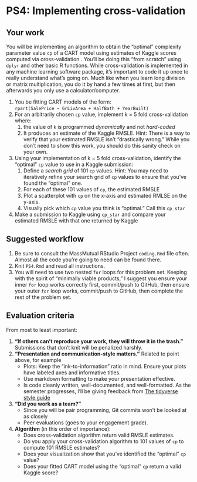 PS4: Implementing cross-validation
================

## Your work

You will be implementing an algorithm to obtain the “optimal” complexity
parameter value `cp` of a CART model using estimates of Kaggle scores
computed via cross-validation . You’ll be doing this “from scratch”
using `dplyr` and other basic R functions. While cross-validation is
implemented in any machine learning software package, it’s important to
code it up once to really understand what’s going on. Much like when you
learn long division or matrix multiplication, you do it by hand a few
times at first, but then afterwards you only use a calculator/computer.

1.  You be fitting CART models of the form:  
    `rpart(SalePrice ~ GrLivArea + HalfBath + YearBuilt)`
2.  For an arbitrarily chosen `cp` value, implement k = 5 fold
    cross-validation where:
    1)  the value of `k` is programmed *dynamically* and not
        *hard-coded*
    2)  It produces an estimate of the Kaggle RMSLE. Hint: There is a
        way to verify that your estimated RMSLE isn’t “drastically
        wrong.” While you don’t need to show this work, you should do
        this sanity check on your own.
3.  Using your implementation of k = 5 fold cross-validation, identify
    the “optimal” `cp` value to use in a Kaggle submission:
    1)  Define a *search grid* of 101 `cp` values. Hint: You may need to
        iteratively refine your search grid of `cp` values to ensure
        that you’ve found the “optimal” one.
    2)  For each of these 101 values of `cp`, the estimated RMSLE
    3)  Plot a scatterplot with `cp` on the x-axis and estimated RMLSE
        on the y-axis.
    4)  Visually pick which `cp` value you think is “optimal.” Call this
        `cp_star`
4.  Make a submission to Kaggle using `cp_star` and compare your
    estimated RMSLE with that one returned by Kaggle

## Suggested workflow

1.  Be sure to consult the MassMutual RStudio Project `coding.Rmd` file
    often. Almost all the code you’re going to need can be found there.
2.  Knit `PS4.Rmd` and read all instructions.
3.  You will need to use two nested `for` loops for this problem set.
    Keeping with the spirit of “minimally viable products,” I suggest
    you ensure your inner `for` loop works correctly first, commit/push
    to GitHub, then ensure your outer `for` loop works, commit/push to
    GitHub, then complete the rest of the problem set.

## Evaluation criteria

From most to least important:

1.  **“If others can’t reproduce your work, they will throw it in the
    trash.”** Submissions that don’t knit will be penalized harshly.
2.  **“Presentation and communication-style matters.”** Related to point
    above, for example
      - Plots: Keep the “ink-to-information” ratio in mind. Ensure your
        plots have labeled axes and informative titles.
      - Use markdown formatting to make your presentation effective.
      - Is code cleanly written, well-documented, and well-formatted. As
        the semester progresses, I’ll be giving feedback from [The
        tidyverse style guide](https://style.tidyverse.org/)
3.  **“Did you work as a team?”**
      - Since you will be pair programming, Git commits won’t be looked
        at as closely
      - Peer evaluations (goes to your engagement grade).
4.  **Algorithm** (in this order of importance):
      - Does cross-validation algorithm return valid RMSLE estimates.
      - Do you apply your cross-validation algorithm to 101 values of
        `cp` to compute 101 RMSLE estimates?
      - Does your visualization show that you’ve identified the
        “optimal” `cp` value?
      - Does your fitted CART model using the “optimal” `cp` return a
        valid Kaggle score?
